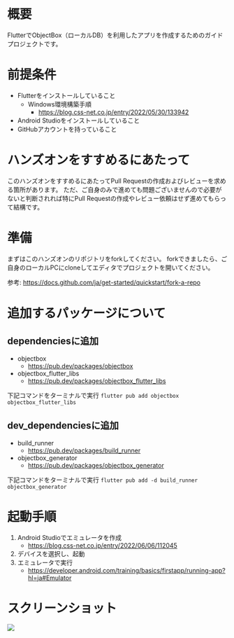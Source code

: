 # 概要

FlutterでObjectBox（ローカルDB）を利用したアプリを作成するためのガイドプロジェクトです。

# 前提条件

- Flutterをインストールしていること
    - Windows環境構築手順
        - https://blog.css-net.co.jp/entry/2022/05/30/133942
- Android Studioをインストールしていること
- GitHubアカウントを持っていること

# ハンズオンをすすめるにあたって

このハンズオンをすすめるにあたってPull Requestの作成およびレビューを求める箇所があります。 ただ、ご自身のみで進めても問題ございませんので必要がないと判断されれば特にPull Requestの作成やレビュー依頼はせず進めてもらって結構です。

# 準備

まずはこのハンズオンのリポジトリをforkしてください。 forkできましたら、ご自身のローカルPCにcloneしてエディタでプロジェクトを開いてください。

参考: https://docs.github.com/ja/get-started/quickstart/fork-a-repo

# 追加するパッケージについて

## dependenciesに追加

- objectbox
    - https://pub.dev/packages/objectbox
- objectbox_flutter_libs
    - https://pub.dev/packages/objectbox_flutter_libs

下記コマンドをターミナルで実行
`flutter pub add objectbox objectbox_flutter_libs`

## dev_dependenciesに追加

- build_runner
    - https://pub.dev/packages/build_runner
- objectbox_generator
    - https://pub.dev/packages/objectbox_generator

下記コマンドをターミナルで実行
`flutter pub add -d build_runner objectbox_generator`

# 起動手順

1. Android Studioでエミュレータを作成
    - https://blog.css-net.co.jp/entry/2022/06/06/112045
2. デバイスを選択し、起動
3. エミュレータで実行
    - https://developer.android.com/training/basics/firstapp/running-app?hl=ja#Emulator

# スクリーンショット

![](../../Users/Public/Pictures/shoppingmemo.png)
